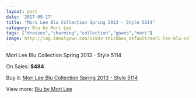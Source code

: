```yaml
---
layout: post
date: '2017-09-17'
title: "Mori Lee Blu Collection Spring 2013 - Style 5114"
category: Blu by Mori Lee
tags: ["dresses","charming","collection","gowns","mori"]
image: http://img.idealgown.com/11593-thickbox_default/mori-lee-blu-collection-spring-2013-style-5114.jpg
---
```

Mori Lee Blu Collection Spring 2013 - Style 5114

On Sales: **$484**
<a href="https://www.idealgown.com/en/blu-by-mori-lee/4722-mori-lee-blu-collection-spring-2013-style-5114.html"><amp-img layout="responsive" width="600" height="600" src="//img.idealgown.com/11593-thickbox_default/mori-lee-blu-collection-spring-2013-style-5114.jpg" alt="Mori Lee Blu Collection Spring 2013 - Style 5114 0" /></a>
<a href="https://www.idealgown.com/en/blu-by-mori-lee/4722-mori-lee-blu-collection-spring-2013-style-5114.html"><amp-img layout="responsive" width="600" height="600" src="//img.idealgown.com/11595-thickbox_default/mori-lee-blu-collection-spring-2013-style-5114.jpg" alt="Mori Lee Blu Collection Spring 2013 - Style 5114 1" /></a>
<a href="https://www.idealgown.com/en/blu-by-mori-lee/4722-mori-lee-blu-collection-spring-2013-style-5114.html"><amp-img layout="responsive" width="600" height="600" src="//img.idealgown.com/11594-thickbox_default/mori-lee-blu-collection-spring-2013-style-5114.jpg" alt="Mori Lee Blu Collection Spring 2013 - Style 5114 2" /></a>

Buy it: [Mori Lee Blu Collection Spring 2013 - Style 5114](https://www.idealgown.com/en/blu-by-mori-lee/4722-mori-lee-blu-collection-spring-2013-style-5114.html "Mori Lee Blu Collection Spring 2013 - Style 5114")

View more: [Blu by Mori Lee](https://www.idealgown.com/en/57-blu-by-mori-lee "Blu by Mori Lee")